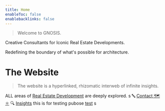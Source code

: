```yaml
---
title: Home
enableToc: false
enablebacklinks: false
---
```



 > 
 > Welcome to GNOSIS.

Creative Consultants for Iconic Real Estate Developments.

Redefining the boundary of what's possible for architecture.

# The Website

 > 
 > The website is a hyperlinked, rhizomatic interweb of infinite insights.

ALL areas of [Real Estate Development](notes\Real%20Estate%20Development.md) are deeply explored.
s
🔤
[Contact 🗺️⚛️](notes\Gnosis\Contact%20%F0%9F%97%BA%EF%B8%8F%E2%9A%9B%EF%B8%8F.md)
🔍 [Insights](notes\Gnosis\Insights.md)
this is for testing pubose
[test](notes\test.md)
s
